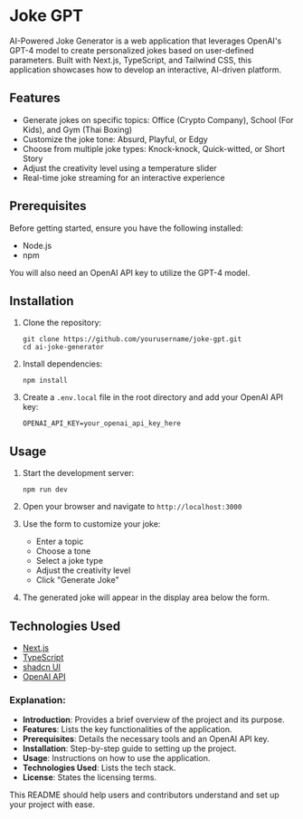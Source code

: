 # Joke GPT

AI-Powered Joke Generator is a web application that leverages OpenAI's GPT-4 model to create personalized jokes based on user-defined parameters. Built with Next.js, TypeScript, and Tailwind CSS, this application showcases how to develop an interactive, AI-driven platform.

## Features

- Generate jokes on specific topics: Office (Crypto Company), School (For Kids), and Gym (Thai Boxing)
- Customize the joke tone: Absurd, Playful, or Edgy
- Choose from multiple joke types: Knock-knock, Quick-witted, or Short Story
- Adjust the creativity level using a temperature slider
- Real-time joke streaming for an interactive experience

## Prerequisites

Before getting started, ensure you have the following installed:
- Node.js
- npm

You will also need an OpenAI API key to utilize the GPT-4 model.

## Installation

1. Clone the repository:
   ```
   git clone https://github.com/yourusername/joke-gpt.git
   cd ai-joke-generator
   ```

2. Install dependencies:
   ```
   npm install
   ```

3. Create a `.env.local` file in the root directory and add your OpenAI API key:
   ```
   OPENAI_API_KEY=your_openai_api_key_here
   ```

## Usage

1. Start the development server:
   ```
   npm run dev
   ```

2. Open your browser and navigate to `http://localhost:3000`

3. Use the form to customize your joke:
    - Enter a topic
    - Choose a tone
    - Select a joke type
    - Adjust the creativity level
    - Click "Generate Joke"

4. The generated joke will appear in the display area below the form.

## Technologies Used

- [Next.js](https://nextjs.org/)
- [TypeScript](https://www.typescriptlang.org/)
- [shadcn UI](https://ui.shadcn.com/)
- [OpenAI API](https://openai.com/blog/openai-api)


### Explanation:
- **Introduction**: Provides a brief overview of the project and its purpose.
- **Features**: Lists the key functionalities of the application.
- **Prerequisites**: Details the necessary tools and an OpenAI API key.
- **Installation**: Step-by-step guide to setting up the project.
- **Usage**: Instructions on how to use the application.
- **Technologies Used**: Lists the tech stack.
- **License**: States the licensing terms.

This README should help users and contributors understand and set up your project with ease.
